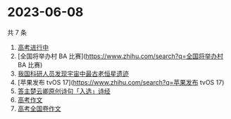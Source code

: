 # 2023-06-08

共 7 条

<!-- BEGIN -->
<!-- 最后更新时间 Thu Jun 08 2023 20:21:08 GMT+0800 (China Standard Time) -->

1. [高考进行中](https://www.zhihu.com/search?q=高考进行中)
1. [全国将举办村 BA 比赛](https://www.zhihu.com/search?q=全国将举办村 BA 比赛)
1. [我国科研人员发现宇宙中最古老恒星遗迹](https://www.zhihu.com/search?q=我国科研人员发现宇宙中最古老恒星遗迹)
1. [苹果发布 tvOS 17](https://www.zhihu.com/search?q=苹果发布 tvOS 17)
1. [答主楚云卿原创诗句「入选」诗经](https://www.zhihu.com/search?q=答主楚云卿原创诗句「入选」诗经)
1. [高考作文](https://www.zhihu.com/search?q=高考作文)
1. [高考全国卷作文](https://www.zhihu.com/search?q=高考全国卷作文)

<!-- END -->
